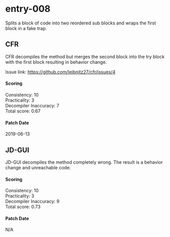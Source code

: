 # entry-008
Splits a block of code into two reordered sub blocks and wraps the first block
in a fake trap.

## CFR
CFR decompiles the method but merges the second block into the try block
with the first block resulting in behavior change.

Issue link: https://github.com/leibnitz27/cfr/issues/4

#### Scoring
Consistency: 10  
Practicality: 3  
Decompiler Inaccuracy: 7  
Total score: 0.67  

#### Patch Date
2019-06-13

## JD-GUI
JD-GUI decompiles the method completely wrong. The result is a behavior change
and unreachable code.

#### Scoring
Consistency: 10  
Practicality: 3  
Decompiler Inaccuracy: 9  
Total score: 0.73  

#### Patch Date
N/A